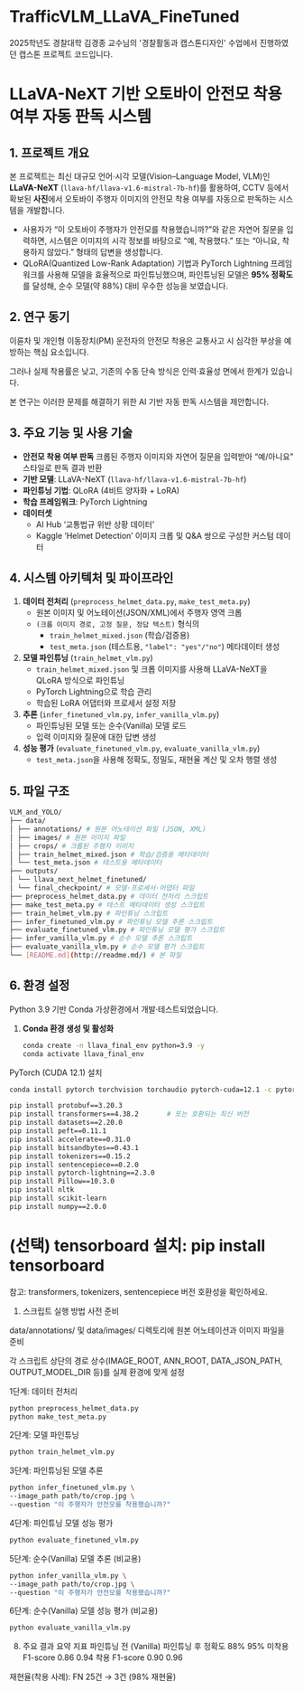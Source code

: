 # TrafficVLM_LLaVA_FineTuned
2025학년도 경찰대학 김경종 교수님의 '경찰활동과 캡스톤디자인' 수업에서 진행하였던 캡스톤 프로젝트 코드입니다.

# LLaVA-NeXT 기반 오토바이 안전모 착용 여부 자동 판독 시스템

## 1. 프로젝트 개요

본 프로젝트는 최신 대규모 언어·시각 모델(Vision–Language Model, VLM)인 **LLaVA-NeXT** (`llava-hf/llava-v1.6-mistral-7b-hf`)를 활용하여, CCTV 등에서 확보된 **사진**에서 오토바이 주행자 이미지의 안전모 착용 여부를 자동으로 판독하는 시스템을 개발합니다.

- 사용자가 “이 오토바이 주행자가 안전모를 착용했습니까?”와 같은 자연어 질문을 입력하면,
시스템은 이미지의 시각 정보를 바탕으로 “예, 착용했다.” 또는 “아니요, 착용하지 않았다.” 형태의 답변을 생성합니다.
- QLoRA(Quantized Low-Rank Adaptation) 기법과 PyTorch Lightning 프레임워크를 사용해 모델을 효율적으로 파인튜닝했으며,
파인튜닝된 모델은 **95% 정확도**를 달성해, 순수 모델(약 88%) 대비 우수한 성능을 보였습니다.

## 2. 연구 동기

이륜차 및 개인형 이동장치(PM) 운전자의 안전모 착용은 교통사고 시 심각한 부상을 예방하는 핵심 요소입니다.

그러나 실제 착용률은 낮고, 기존의 수동 단속 방식은 인력·효율성 면에서 한계가 있습니다.

본 연구는 이러한 문제를 해결하기 위한 AI 기반 자동 판독 시스템을 제안합니다.

## 3. 주요 기능 및 사용 기술

- **안전모 착용 여부 판독**
크롭된 주행자 이미지와 자연어 질문을 입력받아 “예/아니요” 스타일로 판독 결과 반환
- **기반 모델**: LLaVA-NeXT (`llava-hf/llava-v1.6-mistral-7b-hf`)
- **파인튜닝 기법**: QLoRA (4비트 양자화 + LoRA)
- **학습 프레임워크**: PyTorch Lightning
- **데이터셋**
    - AI Hub ‘교통법규 위반 상황 데이터’
    - Kaggle ‘Helmet Detection’ 이미지 크롭 및 Q&A 쌍으로 구성한 커스텀 데이터

## 4. 시스템 아키텍처 및 파이프라인

1. **데이터 전처리** (`preprocess_helmet_data.py`, `make_test_meta.py`)
    - 원본 이미지 및 어노테이션(JSON/XML)에서 주행자 영역 크롭
    - `(크롭 이미지 경로, 고정 질문, 정답 텍스트)` 형식의
        - `train_helmet_mixed.json` (학습/검증용)
        - `test_meta.json` (테스트용, `"label": "yes"/"no"`) 메타데이터 생성
2. **모델 파인튜닝** (`train_helmet_vlm.py`)
    - `train_helmet_mixed.json` 및 크롭 이미지를 사용해 LLaVA-NeXT을 QLoRA 방식으로 파인튜닝
    - PyTorch Lightning으로 학습 관리
    - 학습된 LoRA 어댑터와 프로세서 설정 저장
3. **추론** (`infer_finetuned_vlm.py`, `infer_vanilla_vlm.py`)
    - 파인튜닝된 모델 또는 순수(Vanilla) 모델 로드
    - 입력 이미지와 질문에 대한 답변 생성
4. **성능 평가** (`evaluate_finetuned_vlm.py`, `evaluate_vanilla_vlm.py`)
    - `test_meta.json`을 사용해 정확도, 정밀도, 재현율 계산 및 오차 행렬 생성

## 5. 파일 구조

```bash
VLM_and_YOLO/
├── data/
│ ├── annotations/ # 원본 어노테이션 파일 (JSON, XML)
│ ├── images/ # 원본 이미지 파일
│ ├── crops/ # 크롭된 주행자 이미지
│ ├── train_helmet_mixed.json # 학습/검증용 메타데이터
│ └── test_meta.json # 테스트용 메타데이터
├── outputs/
│ └── llava_next_helmet_finetuned/
│ └── final_checkpoint/ # 모델·프로세서·어댑터 파일
├── preprocess_helmet_data.py # 데이터 전처리 스크립트
├── make_test_meta.py # 테스트 메타데이터 생성 스크립트
├── train_helmet_vlm.py # 파인튜닝 스크립트
├── infer_finetuned_vlm.py # 파인튜닝 모델 추론 스크립트
├── evaluate_finetuned_vlm.py # 파인튜닝 모델 평가 스크립트
├── infer_vanilla_vlm.py # 순수 모델 추론 스크립트
├── evaluate_vanilla_vlm.py # 순수 모델 평가 스크립트
└── [README.md](http://readme.md/) # 본 파일
```

## 6. 환경 설정

Python 3.9 기반 Conda 가상환경에서 개발·테스트되었습니다.

1. **Conda 환경 생성 및 활성화**
    
    ```bash
    conda create -n llava_final_env python=3.9 -y
    conda activate llava_final_env
    
    ```
    

PyTorch (CUDA 12.1) 설치

```bash
conda install pytorch torchvision torchaudio pytorch-cuda=12.1 -c pytorch -c nvidia -y

pip install protobuf==3.20.3
pip install transformers==4.38.2       # 또는 호환되는 최신 버전
pip install datasets==2.20.0
pip install peft==0.11.1
pip install accelerate==0.31.0
pip install bitsandbytes==0.43.1
pip install tokenizers==0.15.2
pip install sentencepiece==0.2.0
pip install pytorch-lightning==2.3.0
pip install Pillow==10.3.0
pip install nltk
pip install scikit-learn
pip install numpy==2.0.0
```

# (선택) tensorboard 설치: pip install tensorboard

참고: transformers, tokenizers, sentencepiece 버전 호환성을 확인하세요.

1. 스크립트 실행 방법
사전 준비

data/annotations/ 및 data/images/ 디렉토리에 원본 어노테이션과 이미지 파일을 준비

각 스크립트 상단의 경로 상수(IMAGE_ROOT, ANN_ROOT, DATA_JSON_PATH, OUTPUT_MODEL_DIR 등)를 실제 환경에 맞게 설정

1단계: 데이터 전처리

```bash
python preprocess_helmet_data.py
python make_test_meta.py
```

2단계: 모델 파인튜닝

```bash
python train_helmet_vlm.py
```

3단계: 파인튜닝된 모델 추론

```bash
python infer_finetuned_vlm.py \
--image_path path/to/crop.jpg \
--question "이 주행자가 안전모를 착용했습니까?"
```

4단계: 파인튜닝 모델 성능 평가

```bash
python evaluate_finetuned_vlm.py
```

5단계: 순수(Vanilla) 모델 추론 (비교용)

```bash
python infer_vanilla_vlm.py \
--image_path path/to/crop.jpg \
--question "이 주행자가 안전모를 착용했습니까?"
```

6단계: 순수(Vanilla) 모델 성능 평가 (비교용)

```bash
python evaluate_vanilla_vlm.py
```

8. 주요 결과 요약
지표	파인튜닝 전 (Vanilla)	파인튜닝 후
정확도	88%	95%
미착용 F1-score	0.86	0.94
착용 F1-score	0.90	0.96

재현율(착용 사례): FN 25건 → 3건 (98% 재현율)


